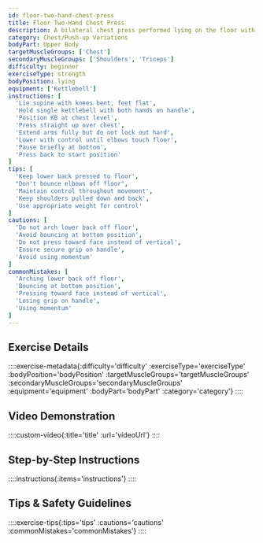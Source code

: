 ```yaml
---
id: floor-two-hand-chest-press
title: Floor Two-Hand Chest Press
description: A bilateral chest press performed lying on the floor with a single kettlebell, providing a stable base while limiting range of motion at the bottom to protect shoulders, ideal for building pressing strength safely.
category: Chest/Push-up Variations
bodyPart: Upper Body
targetMuscleGroups: ['Chest']
secondaryMuscleGroups: ['Shoulders', 'Triceps']
difficulty: beginner
exerciseType: strength
bodyPosition: lying
equipment: ['Kettlebell']
instructions: [
  'Lie supine with knees bent, feet flat',
  'Hold single kettlebell with both hands on handle',
  'Position KB at chest level',
  'Press straight up over chest',
  'Extend arms fully but do not lock out hard',
  'Lower with control until elbows touch floor',
  'Pause briefly at bottom',
  'Press back to start position'
]
tips: [
  'Keep lower back pressed to floor',
  "Don't bounce elbows off floor",
  'Maintain control throughout movement',
  'Keep shoulders pulled down and back',
  'Use appropriate weight for control'
]
cautions: [
  'Do not arch lower back off floor',
  'Avoid bouncing at bottom position',
  'Do not press toward face instead of vertical',
  'Ensure secure grip on handle',
  'Avoid using momentum'
]
commonMistakes: [
  'Arching lower back off floor',
  'Bouncing at bottom position',
  'Pressing toward face instead of vertical',
  'Losing grip on handle',
  'Using momentum'
]
---
```


## Exercise Details

::::exercise-metadata{:difficulty='difficulty' :exerciseType='exerciseType' :bodyPosition='bodyPosition' :targetMuscleGroups='targetMuscleGroups' :secondaryMuscleGroups='secondaryMuscleGroups' :equipment='equipment' :bodyPart='bodyPart' :category='category'}
::::

## Video Demonstration

::::custom-video{:title='title' :url='videoUrl'}
::::

## Step-by-Step Instructions

::::instructions{:items='instructions'}
::::

## Tips & Safety Guidelines

::::exercise-tips{:tips='tips' :cautions='cautions' :commonMistakes='commonMistakes'}
::::
